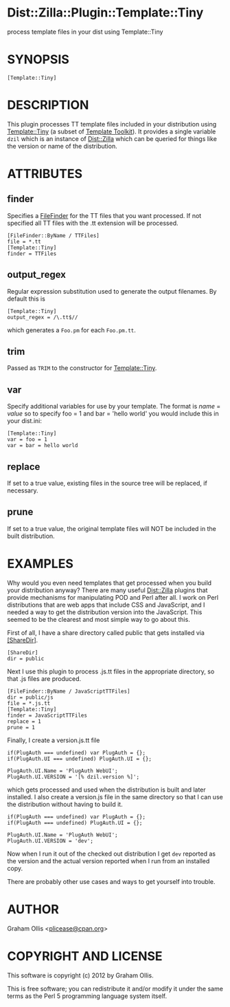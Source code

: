 # Dist::Zilla::Plugin::Template::Tiny

process template files in your dist using Template::Tiny

# SYNOPSIS

    [Template::Tiny]

# DESCRIPTION

This plugin processes TT template files included in your distribution using
[Template::Tiny](https://metacpan.org/pod/Template::Tiny) (a subset of [Template Toolkit](https://metacpan.org/pod/Template)).  It provides
a single variable `dzil` which is an instance of [Dist::Zilla](https://metacpan.org/pod/Dist::Zilla) which can
be queried for things like the version or name of the distribution.

# ATTRIBUTES

## finder

Specifies a [FileFinder](https://metacpan.org/pod/Dist::Zilla::Role::FileFinder) for the TT files that
you want processed.  If not specified all TT files with the .tt extension will
be processed.

    [FileFinder::ByName / TTFiles]
    file = *.tt
    [Template::Tiny]
    finder = TTFiles

## output\_regex

Regular expression substitution used to generate the output filenames.  By default
this is

    [Template::Tiny]
    output_regex = /\.tt$//

which generates a `Foo.pm` for each `Foo.pm.tt`.

## trim

Passed as `TRIM` to the constructor for [Template::Tiny](https://metacpan.org/pod/Template::Tiny).

## var

Specify additional variables for use by your template.  The format is _name_ = _value_
so to specify foo = 1 and bar = 'hello world' you would include this in your dist.ini:

    [Template::Tiny]
    var = foo = 1
    var = bar = hello world

## replace

If set to a true value, existing files in the source tree will be replaced, if necessary.

## prune

If set to a true value, the original template files will NOT be included in the built distribution.

# EXAMPLES

Why would you even need templates that get processed when you build your distribution
anyway?  There are many useful [Dist::Zilla](https://metacpan.org/pod/Dist::Zilla) plugins that provide mechanisms for
manipulating POD and Perl after all.  I work on Perl distributions that are web apps
that include CSS and JavaScript, and I needed a way to get the distribution version into
the JavaScript.  This seemed to be the clearest and most simple way to go about this.

First of all, I have a share directory called public that gets installed via 
[\[ShareDir\]](https://metacpan.org/pod/Dist::Zilla::Plugin::ShareDir).

    [ShareDir]
    dir = public

Next I use this plugin to process .js.tt files in the appropriate directory, so that
.js files are produced.

    [FileFinder::ByName / JavaScriptTTFiles]
    dir = public/js
    file = *.js.tt
    [Template::Tiny]
    finder = JavaScriptTTFiles
    replace = 1
    prune = 1

Finally, I create a version.js.tt file

    if(PlugAuth === undefined) var PlugAuth = {};
    if(PlugAuth.UI === undefined) PlugAuth.UI = {};
    
    PlugAuth.UI.Name = 'PlugAuth WebUI';
    PlugAuth.UI.VERSION = '[% dzil.version %]';

which gets processed and used when the distribution is built and later installed.  I also
create a version.js file in the same directory so that I can use the distribution without
having to build it.

    if(PlugAuth === undefined) var PlugAuth = {};
    if(PlugAuth === undefined) PlugAuth.UI = {};
    
    PlugAuth.UI.Name = 'PlugAuth WebUI';
    PlugAuth.UI.VERSION = 'dev';

Now when I run it out of the checked out distribution I get `dev` reported as the version
and the actual version reported when I run from an installed copy.

There are probably other use cases and ways to get yourself into trouble.

# AUTHOR

Graham Ollis &lt;plicease@cpan.org>

# COPYRIGHT AND LICENSE

This software is copyright (c) 2012 by Graham Ollis.

This is free software; you can redistribute it and/or modify it under
the same terms as the Perl 5 programming language system itself.

